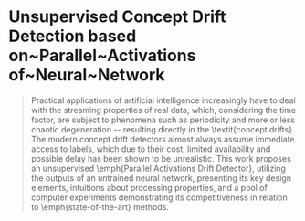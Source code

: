 # Unsupervised Concept Drift Detection based on~Parallel~Activations of~Neural~Network

> Practical applications of artificial intelligence increasingly have to deal with the streaming properties of real data, which, considering the time factor, are subject to phenomena such as periodicity and more or less chaotic degeneration -- resulting directly in the \textit{concept drifts}. The modern concept drift detectors almost always assume immediate access to labels, which due to their cost, limited availability and possible delay has been shown to be unrealistic. This work proposes an unsupervised \emph{Parallel Activations Drift Detector}, utilizing the outputs of an untrained neural network, presenting its key design elements, intuitions about processing properties, and a pool of computer experiments demonstrating its competitiveness in relation to \emph{state-of-the-art} methods.